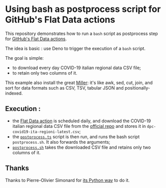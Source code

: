 # Using bash as postprocess script for GitHub's Flat Data actions


This repository demonstrates how to run a `bash` script as postprocess step for [GitHub's Flat Data actions](https://octo.github.com/projects/flat-data).

The idea is basic : use Deno to trigger the execution of a `bash` script.

The goal is simple:

- to download every day COVID-19 italian regional data CSV file;
- to retain only two columns of it.

This example also install the great [Miller](https://github.com/johnkerl/miller): it's like awk, sed, cut, join, and sort for data formats such as CSV, TSV, tabular JSON and positionally-indexed.


## Execution :

- the [Flat Data action](.github/workflows/flat.yml) is scheduled daily, and download the COVID-19 italian regional data CSV file from the [official repo](https://github.com/pcm-dpc/COVID-19) and stores it in `dpc-covid19-ita-regioni-latest.csv`;
- the [`postprocess.ts`](./postprocessing.ts) script is then run, and runs the bash script `postprocess.sh`. It also forwards the arguments;
- [`postprocess.sh`](./postprocessing.sh) takes the downloaded CSV file and retains only two columns of it.


## Thanks

Thanks to Pierre-Olivier Simonard for [its Python way](https://github.com/pierrotsmnrd/flat_data_py_example) to do it.
